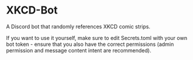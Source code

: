 # XKCD-Bot
A Discord bot that randomly references XKCD comic strips.

If you want to use it yourself, make sure to edit Secrets.toml with your own bot token - ensure that you also have the correct permissions (admin permission and message content intent are recommended).
